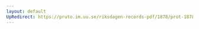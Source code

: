 ```yaml
---
layout: default
UpRedirect: https://pruto.im.uu.se/riksdagen-records-pdf/1878/prot-1878--fk--030/prot-1878--fk--030_044.pdf
---
```

